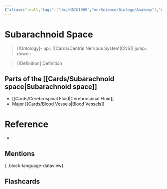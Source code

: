 ```yaml
---
{"aliases":null,"tags":["Uni/HBIO1009","on/Science/Biology/Anatomy"],"dg-publish":true,"permalink":"/cards/subarachnoid-space/","dgPassFrontmatter":true}
---
```


# Subarachnoid Space

> [!Ontology]-
> up:: [[Cards/Central Nervous System\|CNS]]
> jump::
> down:: 

> [!Definition] Definition

## Parts of the [[Cards/Subarachnoid space\|Subarachnoid space]]

- [[Cards/Cerebrospinal Fluid\|Cerebrospinal Fluid]]
- Major [[Cards/Blood Vessels\|Blood Vessels]]

# Reference

- 

## Mentions


{ .block-language-dataview}

## Flashcards